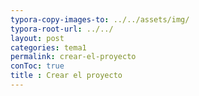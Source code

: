 ```yaml
---
typora-copy-images-to: ../../assets/img/
typora-root-url: ../../
layout: post
categories: tema1 
permalink: crear-el-proyecto
conToc: true
title : Crear el proyecto
---
```



